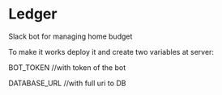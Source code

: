 
# Ledger
Slack bot for managing home budget

To make it works deploy it and create two variables at server:

BOT_TOKEN //with token of the bot

DATABASE_URL //with full uri to DB
